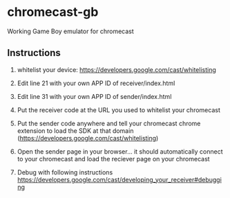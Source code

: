 chromecast-gb
=============

Working Game Boy emulator for chromecast

Instructions
--------------
1) whitelist your device: https://developers.google.com/cast/whitelisting

2) Edit line 21 with your own APP ID of receiver/index.html

3) Edit line 31 with your own APP ID of sender/index.html

4) Put the receiver code at the URL you used to whitelist your chromecast

5) Put the sender code anywhere and tell your chromecast chrome extension to load the SDK at that domain (https://developers.google.com/cast/whitelisting)

6) Open the sender page in your browser... it should automatically connect to your chromecast and load the reciever page on your chromecast

7) Debug with following instructions https://developers.google.com/cast/developing_your_receiver#debugging

